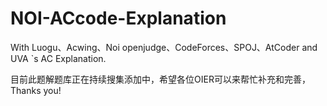 # NOI-ACcode-Explanation
With Luogu、Acwing、Noi openjudge、CodeForces、SPOJ、AtCoder and UVA `s  AC Explanation.

目前此题解题库正在持续搜集添加中，希望各位OIER可以来帮忙补充和完善，Thanks you!
